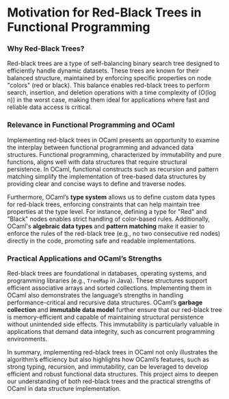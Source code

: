 # **Motivation for Red-Black Trees in Functional Programming**

### **Why Red-Black Trees?**
Red-black trees are a type of self-balancing binary search tree designed to efficiently handle dynamic datasets. These trees are known for their balanced structure, maintained by enforcing specific properties on node "colors" (red or black). This balance enables red-black trees to perform search, insertion, and deletion operations with a time complexity of (O(log n)) in the worst case, making them ideal for applications where fast and reliable data access is critical.

### **Relevance in Functional Programming and OCaml**
Implementing red-black trees in OCaml presents an opportunity to examine the interplay between functional programming and advanced data structures. Functional programming, characterized by immutability and pure functions, aligns well with data structures that require structural persistence. In OCaml, functional constructs such as recursion and pattern matching simplify the implementation of tree-based data structures by providing clear and concise ways to define and traverse nodes.

Furthermore, OCaml’s **type system** allows us to define custom data types for red-black trees, enforcing constraints that can help maintain tree properties at the type level. For instance, defining a type for "Red" and "Black" nodes enables strict handling of color-based rules. Additionally, OCaml's **algebraic data types** and **pattern matching** make it easier to enforce the rules of the red-black tree (e.g., no two consecutive red nodes) directly in the code, promoting safe and readable implementations.

### **Practical Applications and OCaml’s Strengths**
Red-black trees are foundational in databases, operating systems, and programming libraries (e.g., `TreeMap` in Java). These structures support efficient associative arrays and sorted collections. Implementing them in OCaml also demonstrates the language’s strengths in handling performance-critical and recursive data structures. OCaml’s **garbage collection** and **immutable data model** further ensure that our red-black tree is memory-efficient and capable of maintaining structural persistence without unintended side effects. This immutability is particularly valuable in applications that demand data integrity, such as concurrent programming environments.

In summary, implementing red-black trees in OCaml not only illustrates the algorithm’s efficiency but also highlights how OCaml’s features, such as strong typing, recursion, and immutability, can be leveraged to develop efficient and robust functional data structures. This project aims to deepen our understanding of both red-black trees and the practical strengths of OCaml in data structure implementation.
